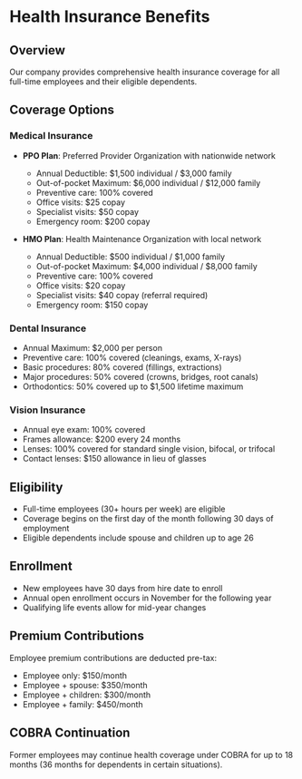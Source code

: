# Health Insurance Benefits

## Overview
Our company provides comprehensive health insurance coverage for all full-time employees and their eligible dependents.

## Coverage Options

### Medical Insurance
- **PPO Plan**: Preferred Provider Organization with nationwide network
  - Annual Deductible: $1,500 individual / $3,000 family
  - Out-of-pocket Maximum: $6,000 individual / $12,000 family
  - Preventive care: 100% covered
  - Office visits: $25 copay
  - Specialist visits: $50 copay
  - Emergency room: $200 copay

- **HMO Plan**: Health Maintenance Organization with local network
  - Annual Deductible: $500 individual / $1,000 family
  - Out-of-pocket Maximum: $4,000 individual / $8,000 family
  - Preventive care: 100% covered
  - Office visits: $20 copay
  - Specialist visits: $40 copay (referral required)
  - Emergency room: $150 copay

### Dental Insurance
- Annual Maximum: $2,000 per person
- Preventive care: 100% covered (cleanings, exams, X-rays)
- Basic procedures: 80% covered (fillings, extractions)
- Major procedures: 50% covered (crowns, bridges, root canals)
- Orthodontics: 50% covered up to $1,500 lifetime maximum

### Vision Insurance
- Annual eye exam: 100% covered
- Frames allowance: $200 every 24 months
- Lenses: 100% covered for standard single vision, bifocal, or trifocal
- Contact lenses: $150 allowance in lieu of glasses

## Eligibility
- Full-time employees (30+ hours per week) are eligible
- Coverage begins on the first day of the month following 30 days of employment
- Eligible dependents include spouse and children up to age 26

## Enrollment
- New employees have 30 days from hire date to enroll
- Annual open enrollment occurs in November for the following year
- Qualifying life events allow for mid-year changes

## Premium Contributions
Employee premium contributions are deducted pre-tax:
- Employee only: $150/month
- Employee + spouse: $350/month
- Employee + children: $300/month
- Employee + family: $450/month

## COBRA Continuation
Former employees may continue health coverage under COBRA for up to 18 months (36 months for dependents in certain situations).
